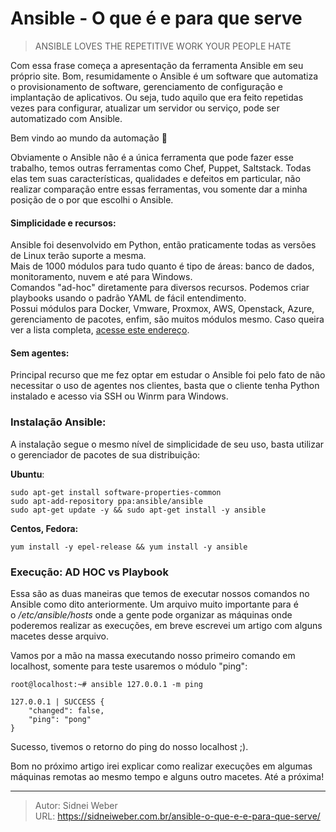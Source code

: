 # Ansible - O que é e para que serve


> ANSIBLE LOVES THE REPETITIVE WORK YOUR PEOPLE HATE

Com essa frase começa a apresentação da ferramenta Ansible em seu próprio site. Bom, resumidamente o Ansible é um software que automatiza o provisionamento de software, gerenciamento de configuração e implantação de aplicativos. Ou seja, tudo aquilo que era feito repetidas vezes para configurar, atualizar um servidor ou serviço, pode ser automatizado com Ansible.

Bem vindo ao mundo da automação 🙂

Obviamente o Ansible não é a única ferramenta que pode fazer esse trabalho, temos outras ferramentas como Chef, Puppet, Saltstack. Todas elas tem suas características, qualidades e defeitos em particular, não realizar comparação entre essas ferramentas, vou somente dar a minha posição de o por que escolhi o Ansible.

#### Simplicidade e recursos:

Ansible foi desenvolvido em Python, então praticamente todas as versões de Linux terão suporte a mesma.  
Mais de 1000 módulos para tudo quanto é tipo de áreas: banco de dados, monitoramento, nuvem e até para Windows.  
Comandos "ad-hoc" diretamente para diversos recursos. Podemos criar playbooks usando o padrão YAML de fácil entendimento.  
Possui módulos para Docker, Vmware, Proxmox, AWS, Openstack, Azure, gerenciamento de pacotes, enfim, são muitos módulos mesmo. Caso queira ver a lista completa, [acesse este endereço](https://docs.ansible.com/ansible/latest/modules/list_of_all_modules.html).

#### Sem agentes:

Principal recurso que me fez optar em estudar o Ansible foi pelo fato de não necessitar o uso de agentes nos clientes, basta que o cliente tenha Python instalado e acesso via SSH ou Winrm para Windows.

### Instalação Ansible:

A instalação segue o mesmo nível de simplicidade de seu uso, basta utilizar o gerenciador de pacotes de sua distribuição:

**Ubuntu**:

```shell
sudo apt-get install software-properties-common
sudo apt-add-repository ppa:ansible/ansible
sudo apt-get update -y && sudo apt-get install -y ansible
```

**Centos, Fedora:**

```shell
yum install -y epel-release && yum install -y ansible
```

### Execução: AD HOC vs Playbook

Essa são as duas maneiras que temos de executar nossos comandos no Ansible como dito anteriormente. Um arquivo muito importante para é o */etc/ansible/hosts* onde a gente pode organizar as máquinas onde poderemos realizar as execuções, em breve escrevei um artigo com alguns macetes desse arquivo.

Vamos por a mão na massa executando nosso primeiro comando em localhost, somente para teste usaremos o módulo "ping":

```shell
root@localhost:~# ansible 127.0.0.1 -m ping

127.0.0.1 | SUCCESS {
    "changed": false,
    "ping": "pong"
}
```

Sucesso, tivemos o retorno do ping do nosso localhost ;).

Bom no próximo artigo irei explicar como realizar execuções em algumas máquinas remotas ao mesmo tempo e alguns outro macetes. Até a próxima!


---

> Autor: Sidnei Weber  
> URL: https://sidneiweber.com.br/ansible-o-que-e-e-para-que-serve/  

